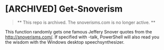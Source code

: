 # [ARCHIVED] Get-Snoverism

> ** This repo is archived. The snoverisms.com is no longer active. **

This function randomly gets one famous Jeffery Snover quotes from the http://snoverisms.com/.
If specified with -talk, PowerShell will also read you the wisdom with the Windows desktop speechsynthesizer.
